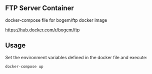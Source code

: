 ## FTP Server Container

docker-compose file for bogem/ftp docker image

https://hub.docker.com/r/bogem/ftp

## Usage

Set the environment variables defined in the docker file and execute:

```
docker-compose up
```
